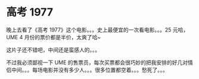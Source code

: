# 高考 1977

晚上去看了《高考 1977》这个电影。。。史上最便宜的一次看电影。。。25 元哈，UME 4 月份的票价都是半价，太爽了哈~

这片子还不错吧，中间还是蛮感人的。。。

不过我必须鄙视一下 UME 的售票员，每次买票都会很巧妙的把我安排的好几对情侣中间。。。每场电影并没有多少人。。。很多位置都空着。。。愁死了。。。
